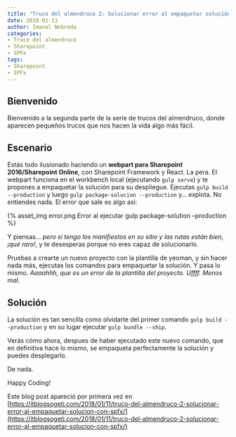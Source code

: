 ```yaml
---
title: "Truco del almendruco 2: Solucionar error al empaquetar solución con SPFx"
date: 2018-01-11
author: Imanol Nebreda
categories:
- Truco del almendruco
- Sharepoint
- SPFx
tags:
- Sharepoint
- SPFx
---
```


## Bienvenido

Bienvenido a la segunda parte de la serie de trucos del almendruco, donde aparecen pequeños trucos que nos hacen la vida algo más fácil.

## Escenario

Estás todo ilusionado haciendo un **webpart para Sharepoint 2016/Sharepoint Online**, con Sharepoint Framework y React. La pera. El webpart funciona en el workbench local (ejecutando `gulp serve`) y te propones a empaquetar la solución para su despliegue. Ejecutas `gulp build --production` y luego `gulp package-solucion --production` y… explota. No entiendes nada. El error que sale es algo asi:

{% asset_img error.png Error al ejecutar gulp package-solution –production %}

Y piensas… _pero si tengo los manifiestos en su sitio y las rutas están bien, ¡qué raro!_, y te desesperas porque no eres capaz de solucionarlo.

Pruebas a crearte un nuevo proyecto con la plantilla de yeoman, y sin hacer nada más, ejecutas los comandos para empaquetar la solución. Y pasa lo mismo. _Aaaahhh, que es un error de la plantilla del proyecto. Uffff. Menos mal_.

## Solución

La solución es tan sencilla como olvidarte del primer comando `gulp build --production` y en su lugar ejecutar `gulp bundle --ship`.

Verás cómo ahora, despues de haber ejecutado este nuevo comando, que en definitiva hace lo mismo, se empaqueta perfectamente la solución y puedes desplegarlo.

De nada.

Happy Coding!

Este blog post apareció por primera vez en [https://itblogsogeti.com/2018/01/11/truco-del-almendruco-2-solucionar-error-al-empaquetar-solucion-con-spfx/](https://itblogsogeti.com/2018/01/11/truco-del-almendruco-2-solucionar-error-al-empaquetar-solucion-con-spfx/)